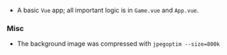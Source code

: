 - A basic `Vue` app; all important logic is in `Game.vue` and `App.vue`.

### Misc

- The background image was compressed with `jpegoptim --size=800k`